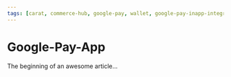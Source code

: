 ```yaml
---
tags: [carat, commerce-hub, google-pay, wallet, google-pay-inapp-integration]
---
```



# Google-Pay-App

The beginning of an awesome article...
